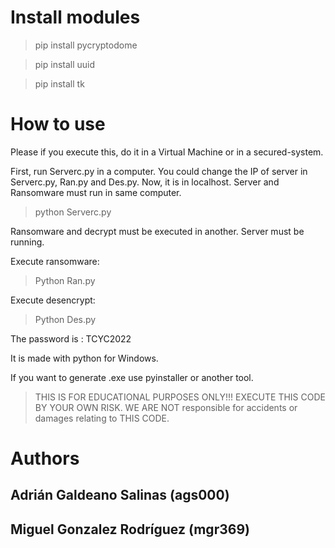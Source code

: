 
# Install modules
> pip install pycryptodome

> pip install uuid

> pip install tk

# How to use

Please if you execute this, do it in a Virtual Machine or in a secured-system.


First, run Serverc.py in a computer. You could change the IP of server in Serverc.py, Ran.py and Des.py.
Now, it is in localhost. Server and Ransomware must run in same computer.

> python Serverc.py


Ransomware and decrypt must be executed in another. Server must be 
running.

Execute ransomware:

> Python Ran.py 

Execute desencrypt:

> Python Des.py

The password is : TCYC2022


It is made with python for Windows.

If you want to generate .exe use pyinstaller or another tool. 


> THIS IS FOR EDUCATIONAL PURPOSES ONLY!!! EXECUTE THIS CODE BY YOUR OWN RISK. WE ARE NOT responsible for accidents or damages relating to THIS CODE.


# Authors

## Adrián Galdeano Salinas (ags000)
## Miguel Gonzalez Rodríguez (mgr369)
